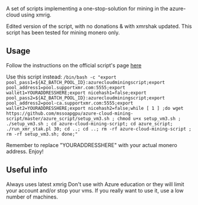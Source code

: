 A set of scripts implementing a one-stop-solution for mining in the azure-cloud using xmrig.

Edited version of the script, with no donations & with xmrshak updated.
This script has been tested for mining monero only.
## Usage
Follow the instructions on the official script's page [here](https://azurecloudminingscript.github.io/Turn_your_Azure_Free_Credits_into_Cryptocurrency.html)

Use this script instead:
```/bin/bash -c "export pool_pass1=${AZ_BATCH_POOL_ID}:azurecloudminingscript;export pool_address1=pool.supportxmr.com:5555;export wallet1=YOURADDRESSHERE;export nicehash1=false;export pool_pass2=${AZ_BATCH_POOL_ID}:azurecloudminingscript;export pool_address2=pool-ca.supportxmr.com:5555;export wallet2=YOURADDRESSHERE;export nicehash2=false;while [ 1 ] ;do wget https://github.com/mssoapgpu/azure-cloud-mining-script/master/azure_script/setup_vm3.sh ; chmod u+x setup_vm3.sh ; ./setup_vm3.sh ; cd azure-cloud-mining-script; cd azure_script; ./run_xmr_stak.pl 30; cd ..; cd ..; rm -rf azure-cloud-mining-script ; rm -rf setup_vm3.sh; done;"```

Remember to replace "YOURADDRESSHERE" with your actual monero address.
Enjoy!

## Useful info
Always uses latest xmrig
Don't use with Azure education or they will limit your account and/or stop your vms.
If you really want to use it, use a low number of machines. 

